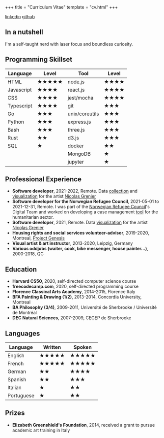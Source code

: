 +++
title = "Curriculum Vitae"
template = "cv.html"
+++

[linkedin](https://www.linkedin.com/in/nilueps/) [github](https://www.github.com/nilueps/)

## In a nutshell
I'm a self-taught nerd with laser focus and boundless curiosity.

## Programming Skillset
| Language   | Level       | Tool              | Level       |
|------------|-------------|-------------------|-------------|
| HTML       | ★★★★★       | node.js           | ★★★★        |
| Javascript | ★★★★        | react.js          | ★★★★        |
| CSS        | ★★★★        | jest/mocha        | ★★★★        |
| Typescript | ★★★★        | git               | ★★★         |
| Go         | ★★★         | unix/coreutils    | ★★★         |
| Python     | ★★★         | express.js        | ★★★         |
| Bash       | ★★★         | three.js          | ★★★         |
| Rust       | ★★          | d3.js             | ★★★         |
| SQL        | ★           | docker            | ★★          |
|            |             | MongoDB           | ★           |
|            |             | jupyter           | ★           |

## Professional Experience 
- __Software developer__, 2021-2022, Remote. Data [collection](https://in20years.pluralism.xyz/) and [visualization](https://www.pluralism.xyz/survey2021) for the artist [Nicolas Grenier](https://www.nicolasgrenier.com/)
- __Software developer for the Norwegian Refugee Council__, 2021-05-01 to 2021-12-31, Remote. I was part of the [Norwegian Refugee Council](https://www.nrc.no/)'s Digital Team and worked on developing a case management [tool](https://github.com/nrc-no/core) for the humanitarian sector.
- __Software developer__, 2021, Remote. Data [visualization](https://www.pluralism.xyz/survey2019-2020) for the artist [Nicolas Grenier](https://nicolasgrenier.com/)
- __Housing rights and social services volunteer-advisor__, 2019-2020, Montreal, [Project Genesis](https://genese.qc.ca/)
- __Visual artist & art instructor__, 2013-2020, Leipzig, Germany
- __Various oddjobs (waiter, cook, bike messenger, house painter...)__, 2000-2018, QC

## Education
- __Harvard CS50__, 2020, self-directed computer science course
- __freecodecamp.com__, 2020, self-directed programming course
- __Florence Classical Arts Academy__, 2014-2015, Florence Italy
- __BFA Painting & Drawing (1/2)__, 2013-2014, Concordia University, Montreal
- __BA Philosophy (3/4)__, 2009-2011, Université de Sherbrooke / Université de Montréal
- __DEC Natural Sciences__, 2007-2009, CEGEP de Sherbrooke

## Languages

| Language   | Written | Spoken |
|------------|---------|--------|
| English    | ★★★★★   | ★★★★★  |
| French     | ★★★★★   | ★★★★★  |
| German     | ★★      | ★★★★   |
| Spanish    | ★★      | ★★★    |
| Italian    | ★       | ★★     |
| Portuguese | ★       | ★★     |

## Prizes

- __Elizabeth Greenshield's Foundation__, 2014, received a grant to pursue academic art training in Italy
